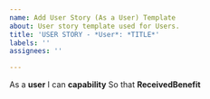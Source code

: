 ```yaml
---
name: Add User Story (As a User) Template
about: User story template used for Users.
title: 'USER STORY - *User*: *TITLE*'
labels: ''
assignees: ''

---
```


As a **user**
I can **capability**
So that **ReceivedBenefit**
